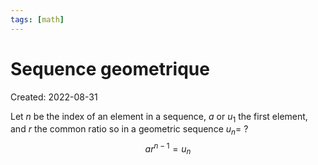 ```yaml
---
tags: [math] 
---
```

# Sequence geometrique
Created: 2022-08-31

Let $n$ be the index of an element in a sequence, $a \text{ or } u_1$ the first element, and $r$ the common ratio so in a geometric sequence $u_n=$
?
$$ar^{n-1}=u_n$$
<!--SR:!2023-02-24,112,290-->

